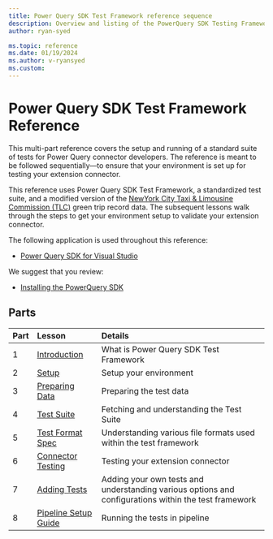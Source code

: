 ```yaml
---
title: Power Query SDK Test Framework reference sequence
description: Overview and listing of the PowerQuery SDK Testing Framework reference sequence.
author: ryan-syed

ms.topic: reference
ms.date: 01/19/2024
ms.author: v-ryansyed
ms.custom:
---
```


# Power Query SDK Test Framework Reference

This multi-part reference covers the setup and running of a standard suite of tests for Power Query connector developers. The reference is meant to be followed sequentially—to ensure that your environment is set up for testing your extension connector.

This reference uses Power Query SDK Test Framework, a standardized test suite, and a modified version of the [NewYork City Taxi & Limousine Commission (TLC)](https://www.nyc.gov/site/tlc/about/tlc-trip-record-data.page) green trip record data. The subsequent lessons walk through the steps to get your environment setup to validate your extension connector.

The following application is used throughout this reference:

* [Power Query SDK for Visual Studio](https://aka.ms/powerquerysdk)

We suggest that you review:

* [Installing the PowerQuery SDK](./../install-sdk.md#installing-the-power-query-sdk)

## Parts

|Part|Lesson                                                   |Details                                                                                                |
|----|:--------------------------------------------------------|:------------------------------------------------------------------------------------------------------|
|1   |[Introduction](1-intro/readme.md)                        | What is Power Query SDK Test Framework                                                                |
|2   |[Setup](2-setup/readme.md)                               | Setup your environment                                                                                |
|3   |[Preparing Data](3-data/readme.md)                       | Preparing the test data                                                                               |
|4   |[Test Suite](4-tests/readme.md)                          | Fetching and understanding the Test Suite                                                             |
|5   |[Test Format Spec](5-testformat/readme.md)               | Understanding various file formats used within the test framework                                     |
|6   |[Connector Testing](6-connector/readme.md)               | Testing your extension connector                                                                      |
|7   |[Adding Tests](7-adding/readme.md)                       | Adding your own tests and understanding various options and configurations within the test framework  |
|8   |[Pipeline Setup Guide](8-pipeline/readme.md)             | Running the tests in pipeline                                                                         |
